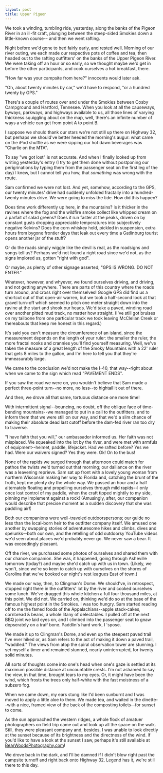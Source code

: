 ```yaml
---
layout: post
title: Upper Pigeon
---
```


We took a winding, tumbling ride, yesterday, along the banks of the Pigeon River in an ill-fit craft, plunging between the steep-sided Smokies down a little-known course-- and then we went rafting.

Night before we'd gone to bed fairly early, and rested well. Morning of our river outing, we each made our respective pots of coffee and tea, then headed out to the rafting outfitters' on the banks of the Upper Pigeon River. We were taking off an hour or so early, so we thought maybe we'd get in before the other participants, and cook ourselves a hot breakfast, there.

"How far was your campsite from here?" innocents would later ask.

"Oh, about twenty minutes by car," we'd have to respond, "or a hundred twenty by GPS."

There's a couple of routes over and under the Smokies between Cosby Campground and Hartford, Tennesee. When you look at all the causeways, byways, parkways, and highways available to us, all those lines of varying thickness squiggling about on the map, well, there's an infinite number of ways a vehicle can get from point A to point B.

I suppose we should thank our stars we're not still up there on Highway 32, but perhaps we should've better heeded the morning's augur: what came on the iPod shuffle as we were sipping our hot dawn beverages was "Charlie on the MTA".

To say "we got lost" is not accurate. And when I finally looked up from writing yesterday's entry (I try to get them done without postponing our perigrinations by typing them from the passenger seat on the first leg of the day) I knew, but I cannot tell you how, that *something* was wrong with the route.

Sam confirmed we were not lost. And yet, somehow, according to the GPS, our twenty minutes' drive had suddenly unfolded fractally into a hundred-twenty minutes drive. We were going to miss the tide. How did this happen?

Does time work differently up here, in the mountains? Is it thicker in the ravines where the fog and the wildfire smoke collect like whipped cream on a parfait of salad greens? Does it run faster at the peaks, driven on by constant gusts dropping appreciable temperatures into subjectively negative Kelvins? Does the corn whiskey hold, pickled in suspension, extra hours from bygone frontier days that leak out every time a Gatlinburg tourist opens another jar of the stuff?

Or do the roads simply wiggle like the devil is real, as the roadsigns and songs tell us? Perhaps we'd not found a right road since we'd not, as the signs implored us, gotten "right with god".

Or maybe, as plenty of other signage asserted, "GPS IS WRONG. DO NOT ENTER."

Whatever, however, and whyever, we found ourselves driving, and driving, and not getting anywhere. There are parts of this country where the roads turn around, and cross right over themselves! Google GPS did find us a shortcut out of that open-air warren, but we took a half-second look at that gravel turn-off which seemed to pitch one meter straight down into the ravine at the start and shook our heads. We'd take a paved, winding road over another pitted mud track, no matter how straight. (I've still got bruises on my tailbone from one particular track we took leaving McClellan Creek or thereabouts that keep me honest in this regard.)

It's said you can't measure the circumference of an island, since the measurement depends on the length of your ruler: the smaller the ruler, the more fractal nooks and crannies you'll find yourself measuring. Well, we've taken the measure of a great length of the Smoky Mountains with a 22' ruler that gets 8 miles to the gallon, and I'm here to tell you that they're immeasurably large.

We came to the conclusion we'd not make the I-40, that way--right about when we came to the sign which read "PAVEMENT ENDS".

If you saw the road we were on, you wouldn't believe that Sam made a perfect three-point turn--no more, no less--to hightail it out of there.

And then, we drove all that same, tortuous distance one more time!

With intermittent signal--bouncing, no doubt, off the oblique face of time-bending mountains--we managed to put in a call to the outfitters, and to inform them that we were still on our way, and that we'd a slim chance of making their absolute dead last cutoff before the dam-fed river ran too dry to traverse.

"I have faith that you will," our ambassador informed us. Her faith was not misplaced. We squeaked into the lot by the river, and were met with armfuls of equipment--helmet, paddle, lifejacket. Had we rafted before? Yes we had. Were our waivers signed? Yes they were. Ok! On to the bus!

None of the rapids we surged through that afternoon could match for pathos the twists we'd turned out that morning; our dalliance on the river was a leavening reprieve. Sam sat up front with a lovely young woman from northern Wisconsin making her way to Florida and, catching the brunt of the froth, kept me plenty dry the whole way. We passed an hour and a half alternately floating and propelling ourselves through mild rapids--I only once lost control of my paddle, when the craft tipped mightily to my side, pinning my implement against a rock! (Amusingly, after, our companion would describe that precise moment as a sudden discovery that she was paddling air!)

Both our companions were well-traveled outdoorspersons; our guide no less than the local-born heir to the outfitter company itself. We amused one another by swapping stories of adventuresome hikes and climbs, dives and spelunks--both our own, and the retelling of odd outdoorsy YouTube videos we'd seen about places we'd probably never go. We never saw a bear. It was exceedingly pleasant.

Off the river, we purchased some photos of ourselves and shared them with our chance companion. She was, it happened, going through Asheville tomorrow (today?) and maybe she'd catch up with us in town. (Likely, we won't, since we're so keen to catch up with ourselves on the shores of Carolina that we've booked our night's rest leagues East of town.)

We made our way, then, to Clingman's Dome. We should've, in retrospect, stopped right there in the outfitters' lot by the river and cooked ourselves some lunch. We've dragged this whole kitchen a full four thousand miles, at this point. We did not. We carried on, thinking we'd do so at the base of the famous highest point in the Smokies. I was too hungry. Sam started reading off to me the famed foods of the Appalachians--apple stack-cakes, cornbread & beans, a whole litany of delectables. I pulled off at the next BBQ joint we laid eyes on, and I climbed into the passenger seat to gnaw depserately on a traif bone. Paddlin's hard work, I 'spose.

We made it up to Clingman's Dome, and even up the steepest paved trail I've ever hiked or, as Sam refers to the act of making it down a paved trail, "waddled." The views from atop the spiral observation tower are stunning. I set myself a timer and remained stunned, nearly uninterrupted, for twenty solid minutes.

All sorts of thoughts come into one's head when one's gaze is settled at its maximum possible distance at uncountable crests. I'm not ashamed to say the view, in that time, brought tears to my eyes. Or, it might have been the wind, which frosts the trees only half-white with the fast moistness of a subzero fog.

When we came down, my ears stung like I'd been sunburnt and I was moved to apply a little aloe to them. We made tea, and waited in the dinette--with a nice, framed view of the back of the composting toilets--for sunset to come.

As the sun approached the western ridges, a whole flock of amatuer photographers on field trip came out and took up all the space on the walk. Still, they were pleasant company and, besides, I was unable to look directly at the sunset because of its brightness and the directness of the wind. If you'd like to have a look at the sunset I saw, perhaps it's still available at [BearWoodsPhotography.com](http://BearWoodsPhotography.com)!

We drove back in the dark, and I'll be damned if I didn't blow right past the campsite turnoff and right back onto Highway 32. Legend has it, we're still there to this day.
